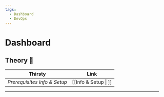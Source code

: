```yaml
---
tags:
  - Dashboard
  - DevOps
---
```


# Dashboard

## Theory 🍷

| Thirsty                      |                Link                 |
| ---------------------------- | :---------------------------------: |
| _Prerequisites Info & Setup_ | [[Info & Setup \| ]] |

---
